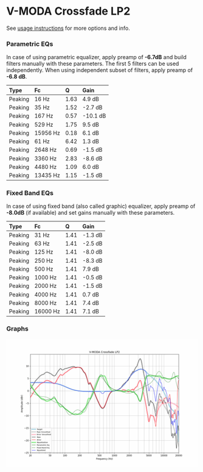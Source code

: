# V-MODA Crossfade LP2
See [usage instructions](https://github.com/jaakkopasanen/AutoEq#usage) for more options and info.

### Parametric EQs
In case of using parametric equalizer, apply preamp of **-6.7dB** and build filters manually
with these parameters. The first 5 filters can be used independently.
When using independent subset of filters, apply preamp of **-6.8 dB**.

| Type    | Fc       |    Q | Gain     |
|:--------|:---------|:-----|:---------|
| Peaking | 16 Hz    | 1.63 | 4.9 dB   |
| Peaking | 35 Hz    | 1.52 | -2.7 dB  |
| Peaking | 167 Hz   | 0.57 | -10.1 dB |
| Peaking | 529 Hz   | 1.75 | 9.5 dB   |
| Peaking | 15956 Hz | 0.18 | 6.1 dB   |
| Peaking | 61 Hz    | 6.42 | 1.3 dB   |
| Peaking | 2648 Hz  | 0.69 | -1.5 dB  |
| Peaking | 3360 Hz  | 2.83 | -8.6 dB  |
| Peaking | 4480 Hz  | 1.09 | 6.0 dB   |
| Peaking | 13435 Hz | 1.15 | -1.5 dB  |

### Fixed Band EQs
In case of using fixed band (also called graphic) equalizer, apply preamp of **-8.0dB**
(if available) and set gains manually with these parameters.

| Type    | Fc       |    Q | Gain    |
|:--------|:---------|:-----|:--------|
| Peaking | 31 Hz    | 1.41 | -1.3 dB |
| Peaking | 63 Hz    | 1.41 | -2.5 dB |
| Peaking | 125 Hz   | 1.41 | -8.0 dB |
| Peaking | 250 Hz   | 1.41 | -8.3 dB |
| Peaking | 500 Hz   | 1.41 | 7.9 dB  |
| Peaking | 1000 Hz  | 1.41 | -0.5 dB |
| Peaking | 2000 Hz  | 1.41 | -1.5 dB |
| Peaking | 4000 Hz  | 1.41 | 0.7 dB  |
| Peaking | 8000 Hz  | 1.41 | 7.4 dB  |
| Peaking | 16000 Hz | 1.41 | 7.1 dB  |

### Graphs
![](./V-MODA%20Crossfade%20LP2.png)